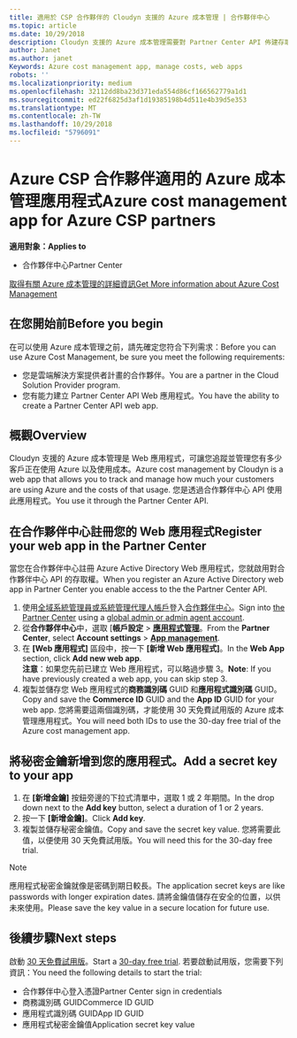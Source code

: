 ```yaml
---
title: 適用於 CSP 合作夥伴的 Cloudyn 支援的 Azure 成本管理 | 合作夥伴中心
ms.topic: article
ms.date: 10/29/2018
description: Cloudyn 支援的 Azure 成本管理需要對 Partner Center API 佈建存取權。
author: Janet
ms.author: janet
Keywords: Azure cost management app, manage costs, web apps
robots: ''
ms.localizationpriority: medium
ms.openlocfilehash: 32112dd8ba23d371eda554d86cf166562779a1d1
ms.sourcegitcommit: ed22f6825d3af1d19385198b4d511e4b39d5e353
ms.translationtype: MT
ms.contentlocale: zh-TW
ms.lasthandoff: 10/29/2018
ms.locfileid: "5796091"
---
```

# <a name="azure-cost-management-app-for-azure-csp-partners"></a><span data-ttu-id="455ab-103">Azure CSP 合作夥伴適用的 Azure 成本管理應用程式</span><span class="sxs-lookup"><span data-stu-id="455ab-103">Azure cost management app for Azure CSP partners</span></span>  

**<span data-ttu-id="455ab-104">適用對象：</span><span class="sxs-lookup"><span data-stu-id="455ab-104">Applies to</span></span>**

-  <span data-ttu-id="455ab-105">合作夥伴中心</span><span class="sxs-lookup"><span data-stu-id="455ab-105">Partner Center</span></span>

[<span data-ttu-id="455ab-106">取得有關 Azure 成本管理的詳細資訊</span><span class="sxs-lookup"><span data-stu-id="455ab-106">Get More information about Azure Cost Management</span></span>](https://go.microsoft.com/fwlink/p/?linkid=857893)

## <a name="before-you-begin"></a><span data-ttu-id="455ab-107">在您開始前</span><span class="sxs-lookup"><span data-stu-id="455ab-107">Before you begin</span></span>
<span data-ttu-id="455ab-108">在可以使用 Azure 成本管理之前，請先確定您符合下列需求：</span><span class="sxs-lookup"><span data-stu-id="455ab-108">Before you can use Azure Cost Management, be sure you meet the following requirements:</span></span>

- <span data-ttu-id="455ab-109">您是雲端解決方案提供者計畫的合作夥伴。</span><span class="sxs-lookup"><span data-stu-id="455ab-109">You are a partner in the Cloud Solution Provider program.</span></span>
- <span data-ttu-id="455ab-110">您有能力建立 Partner Center API Web 應用程式。</span><span class="sxs-lookup"><span data-stu-id="455ab-110">You have the ability to create a Partner Center API web app.</span></span>

## <a name="overview"></a><span data-ttu-id="455ab-111">概觀</span><span class="sxs-lookup"><span data-stu-id="455ab-111">Overview</span></span>

<span data-ttu-id="455ab-112">Cloudyn 支援的 Azure 成本管理是 Web 應用程式，可讓您追蹤並管理您有多少客戶正在使用 Azure 以及使用成本。</span><span class="sxs-lookup"><span data-stu-id="455ab-112">Azure cost management by Cloudyn is a web app that allows you to track and manage how much your customers are using Azure and the costs of that usage.</span></span> <span data-ttu-id="455ab-113">您是透過合作夥伴中心 API 使用此應用程式。</span><span class="sxs-lookup"><span data-stu-id="455ab-113">You use it through the Partner Center API.</span></span>

## <a name="register-your-web-app-in-the-partner-center"></a><span data-ttu-id="455ab-114">在合作夥伴中心註冊您的 Web 應用程式</span><span class="sxs-lookup"><span data-stu-id="455ab-114">Register your web app in the Partner Center</span></span>
<span data-ttu-id="455ab-115">當您在合作夥伴中心註冊 Azure Active Directory Web 應用程式，您就啟用對合作夥伴中心 API 的存取權。</span><span class="sxs-lookup"><span data-stu-id="455ab-115">When you register an Azure Active Directory web app in Partner Center you enable access to the the Partner Center API.</span></span> 
1.  <span data-ttu-id="455ab-116">使用[全域系統管理員或系統管理代理人帳戶](create-user-accounts-and-set-permissions.md)登入[合作夥伴中心](https://partnercenter.microsoft.com/en-us/pcv/dashboard/overview)。</span><span class="sxs-lookup"><span data-stu-id="455ab-116">Sign into [the Partner Center](https://partnercenter.microsoft.com/en-us/pcv/dashboard/overview) using a [global admin or admin agent account](create-user-accounts-and-set-permissions.md).</span></span>
2.  <span data-ttu-id="455ab-117">從**合作夥伴中心**中，選取 [**帳戶設定** &gt; **[應用程式管理](https://partnercenter.microsoft.com/en-us/pcv/apiintegration/appmanagement)**。</span><span class="sxs-lookup"><span data-stu-id="455ab-117">From the **Partner Center**, select **Account settings** &gt; **[App management](https://partnercenter.microsoft.com/en-us/pcv/apiintegration/appmanagement)**.</span></span>
3.  <span data-ttu-id="455ab-118">在 **\[Web 應用程式\]** 區段中，按一下 **\[新增 Web 應用程式\]**。</span><span class="sxs-lookup"><span data-stu-id="455ab-118">In the **Web App** section, click **Add new web app**.</span></span>
<br> <span data-ttu-id="455ab-119">**注意**：如果您先前已建立 Web 應用程式，可以略過步驟 3。</span><span class="sxs-lookup"><span data-stu-id="455ab-119">**Note**: If you have previously created a web app, you can skip step 3.</span></span>
4.  <span data-ttu-id="455ab-120">複製並儲存您 Web 應用程式的**商務識別碼** GUID 和**應用程式識別碼** GUID。</span><span class="sxs-lookup"><span data-stu-id="455ab-120">Copy and save the **Commerce ID** GUID and the **App ID** GUID for your web app.</span></span> <span data-ttu-id="455ab-121">您將需要這兩個識別碼，才能使用 30 天免費試用版的 Azure 成本管理應用程式。</span><span class="sxs-lookup"><span data-stu-id="455ab-121">You will need both IDs to use the 30-day free trial of the Azure cost management app.</span></span>

## <a name="add-a-secret-key-to-your-app"></a><span data-ttu-id="455ab-122">將秘密金鑰新增到您的應用程式。</span><span class="sxs-lookup"><span data-stu-id="455ab-122">Add a secret key to your app</span></span>
1.  <span data-ttu-id="455ab-123">在 **\[新增金鑰\]** 按鈕旁邊的下拉式清單中，選取 1 或 2 年期間。</span><span class="sxs-lookup"><span data-stu-id="455ab-123">In the drop down next to the **Add key** button, select a duration of 1 or 2 years.</span></span>
2.  <span data-ttu-id="455ab-124">按一下 **\[新增金鑰\]**。</span><span class="sxs-lookup"><span data-stu-id="455ab-124">Click **Add key**.</span></span> 
3.  <span data-ttu-id="455ab-125">複製並儲存秘密金鑰值。</span><span class="sxs-lookup"><span data-stu-id="455ab-125">Copy and save the secret key value.</span></span> <span data-ttu-id="455ab-126">您將需要此值，以便使用 30 天免費試用版。</span><span class="sxs-lookup"><span data-stu-id="455ab-126">You will need this for the 30-day free trial.</span></span><br>
> [!NOTE]  
> <span data-ttu-id="455ab-127">應用程式秘密金鑰就像是密碼到期日較長。</span><span class="sxs-lookup"><span data-stu-id="455ab-127">The application secret keys are like passwords with longer expiration dates.</span></span> <span data-ttu-id="455ab-128">請將金鑰值儲存在安全的位置，以供未來使用。</span><span class="sxs-lookup"><span data-stu-id="455ab-128">Please save the key value in a secure location for future use.</span></span>

## <a name="next-steps"></a><span data-ttu-id="455ab-129">後續步驟</span><span class="sxs-lookup"><span data-stu-id="455ab-129">Next steps</span></span>
<span data-ttu-id="455ab-130">啟動 [30 天免費試用版](https://go.microsoft.com/fwlink/?linkid=857895)。</span><span class="sxs-lookup"><span data-stu-id="455ab-130">Start a [30-day free trial](https://go.microsoft.com/fwlink/?linkid=857895).</span></span>
<span data-ttu-id="455ab-131">若要啟動試用版，您需要下列資訊：</span><span class="sxs-lookup"><span data-stu-id="455ab-131">You need the following details to start the trial:</span></span>
- <span data-ttu-id="455ab-132">合作夥伴中心登入憑證</span><span class="sxs-lookup"><span data-stu-id="455ab-132">Partner Center sign in credentials</span></span>
- <span data-ttu-id="455ab-133">商務識別碼 GUID</span><span class="sxs-lookup"><span data-stu-id="455ab-133">Commerce ID GUID</span></span>
- <span data-ttu-id="455ab-134">應用程式識別碼 GUID</span><span class="sxs-lookup"><span data-stu-id="455ab-134">App ID GUID</span></span>
- <span data-ttu-id="455ab-135">應用程式秘密金鑰值</span><span class="sxs-lookup"><span data-stu-id="455ab-135">Application secret key value</span></span>
